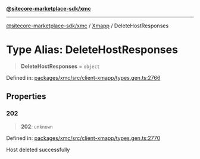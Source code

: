 [**@sitecore-marketplace-sdk/xmc**](../../../../README.md)

***

[@sitecore-marketplace-sdk/xmc](../../../../README.md) / [Xmapp](../README.md) / DeleteHostResponses

# Type Alias: DeleteHostResponses

> **DeleteHostResponses** = `object`

Defined in: [packages/xmc/src/client-xmapp/types.gen.ts:2766](https://github.com/Sitecore/marketplace-sdk/blob/893df143248e67d8c66e942a96045542130259a0/packages/xmc/src/client-xmapp/types.gen.ts#L2766)

## Properties

### 202

> **202**: `unknown`

Defined in: [packages/xmc/src/client-xmapp/types.gen.ts:2770](https://github.com/Sitecore/marketplace-sdk/blob/893df143248e67d8c66e942a96045542130259a0/packages/xmc/src/client-xmapp/types.gen.ts#L2770)

Host deleted successfully

